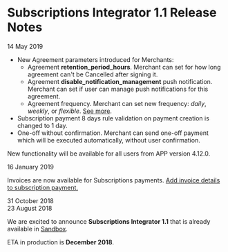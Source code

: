 # Subscriptions Integrator 1.1 Release Notes

<div class='post-date'>14 May 2019</div>

- New Agreement parameters introduced for Merchants:
  - Agreement **retention_period_hours**. Merchant can set for how long agreement can't be Cancelled after signing it.
  - Agreement **disable_notification_management** push notification. Merchant can set if user can manage push notifications for this agreement.
  - Agreement frequency. Merchant can set new frequency: *daily*, *weekly*, or *flexible*. [See more](index#agreements).
- Subscription payment 8 days rule validation on payment creation is changed to 1 day.
- One-off without confirmation. Merchant can send one-off payment which will be executed automatically, without user confirmation.

New functionality will be available for all users from APP version 4.12.0.

<div class='post-date'>16 January 2019</div>

Invoices are now available for Subscriptions payments. [Add invoice details to subscription payment.](index#invoices)

<div class='post-date'>31 October 2018</div>

<div class='post-date'>23 August 2018</div>

We are excited to announce **Subscriptions Integrator 1.1** that is already available in [Sandbox](https://sandbox-developer.mobilepay.dk/).

ETA in production is **December 2018**.